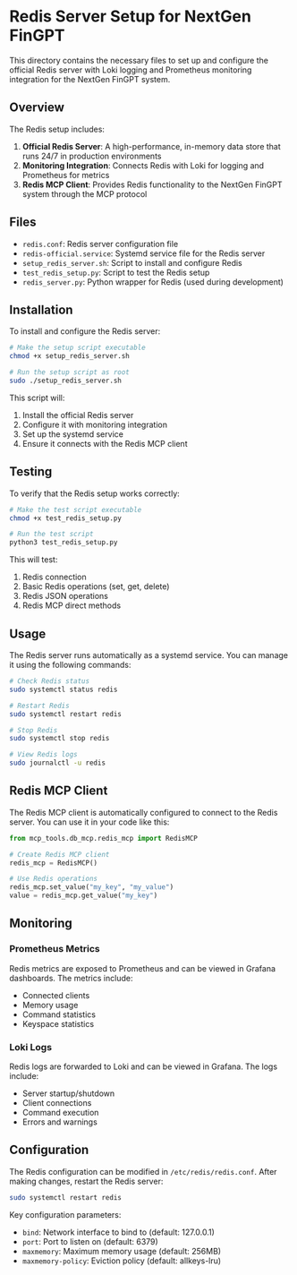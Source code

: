 # Redis Server Setup for NextGen FinGPT

This directory contains the necessary files to set up and configure the official Redis server with Loki logging and Prometheus monitoring integration for the NextGen FinGPT system.

## Overview

The Redis setup includes:

1. **Official Redis Server**: A high-performance, in-memory data store that runs 24/7 in production environments
2. **Monitoring Integration**: Connects Redis with Loki for logging and Prometheus for metrics
3. **Redis MCP Client**: Provides Redis functionality to the NextGen FinGPT system through the MCP protocol

## Files

- `redis.conf`: Redis server configuration file
- `redis-official.service`: Systemd service file for the Redis server
- `setup_redis_server.sh`: Script to install and configure Redis
- `test_redis_setup.py`: Script to test the Redis setup
- `redis_server.py`: Python wrapper for Redis (used during development)

## Installation

To install and configure the Redis server:

```bash
# Make the setup script executable
chmod +x setup_redis_server.sh

# Run the setup script as root
sudo ./setup_redis_server.sh
```

This script will:
1. Install the official Redis server
2. Configure it with monitoring integration
3. Set up the systemd service
4. Ensure it connects with the Redis MCP client

## Testing

To verify that the Redis setup works correctly:

```bash
# Make the test script executable
chmod +x test_redis_setup.py

# Run the test script
python3 test_redis_setup.py
```

This will test:
1. Redis connection
2. Basic Redis operations (set, get, delete)
3. Redis JSON operations
4. Redis MCP direct methods

## Usage

The Redis server runs automatically as a systemd service. You can manage it using the following commands:

```bash
# Check Redis status
sudo systemctl status redis

# Restart Redis
sudo systemctl restart redis

# Stop Redis
sudo systemctl stop redis

# View Redis logs
sudo journalctl -u redis
```

## Redis MCP Client

The Redis MCP client is automatically configured to connect to the Redis server. You can use it in your code like this:

```python
from mcp_tools.db_mcp.redis_mcp import RedisMCP

# Create Redis MCP client
redis_mcp = RedisMCP()

# Use Redis operations
redis_mcp.set_value("my_key", "my_value")
value = redis_mcp.get_value("my_key")
```

## Monitoring

### Prometheus Metrics

Redis metrics are exposed to Prometheus and can be viewed in Grafana dashboards. The metrics include:

- Connected clients
- Memory usage
- Command statistics
- Keyspace statistics

### Loki Logs

Redis logs are forwarded to Loki and can be viewed in Grafana. The logs include:

- Server startup/shutdown
- Client connections
- Command execution
- Errors and warnings

## Configuration

The Redis configuration can be modified in `/etc/redis/redis.conf`. After making changes, restart the Redis server:

```bash
sudo systemctl restart redis
```

Key configuration parameters:

- `bind`: Network interface to bind to (default: 127.0.0.1)
- `port`: Port to listen on (default: 6379)
- `maxmemory`: Maximum memory usage (default: 256MB)
- `maxmemory-policy`: Eviction policy (default: allkeys-lru)